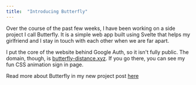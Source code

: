 ```yaml
---
title:  "Introducing Butterfly"
---
```


Over the course of the past few weeks, I have been working on a side project I call Butterfly. It is a simple web app built using Svelte that helps my girlfriend and I stay in touch with each other when we are far apart.

I put the core of the website behind Google Auth, so it isn't fully public. The domain, though, is [butterfly-distance.xyz](butterfly-distance.xyz). If you go there, you can see my fun CSS animation sign in page.


Read more about Butterfly in my new project post [here](/projects/butterfly_distance)

